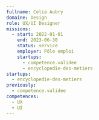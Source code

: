 ```yaml
---
fullname: Celia Aubry
domaine: Design
role: UX/UI Designer
missions:
  - start: 2022-01-01
    end: 2023-06-30
    status: service
    employer: Pôle emploi
    startups:
      - competence.validee
      - encyclopedie-des-metiers
startups:
  - encyclopedie-des-metiers
previously:
  - competence.validee
competences:
  - UX
  - UI
---
```

